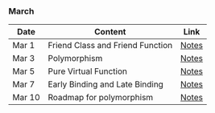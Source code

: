 ### March

|Date|Content|Link|
|---|---|---|
|Mar&nbsp;1|Friend Class and Friend Function|[Notes](/Notes/04_March/00_Mar1/)|
|Mar&nbsp;3|Polymorphism|[Notes](/Notes/04_March/01_Mar3/)|
|Mar&nbsp;5|Pure Virtual Function|[Notes](/Notes/04_March/02_Mar5/)|
|Mar&nbsp;7|Early Binding and Late Binding|[Notes](/Notes/04_March/03_Mar7/)|
|Mar&nbsp;10|Roadmap for polymorphism|[Notes](/Notes/04_March/04_Mar10/)|

